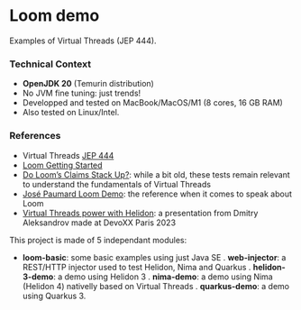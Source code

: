 # Loom demo
Examples of Virtual Threads (JEP 444).

### Technical Context

* **OpenJDK 20** (Temurin distribution)
* No JVM fine tuning: just trends!
* Developped and tested on MacBook/MacOS/M1 (8 cores, 16 GB RAM)
* Also tested on Linux/Intel.

### References

* Virtual Threads [JEP 444](https://openjdk.org/jeps/444)
* [Loom Getting Started](https://wiki.openjdk.org/display/loom/Getting+started)
* [Do Loom’s Claims Stack Up?](https://webtide.com/do-looms-claims-stack-up-part-1/): while a bit old, these tests remain relevant to understand the fundamentals of Virtual Threads
* [José Paumard Loom Demo](https://github.com/JosePaumard/Loom_demo/tree/main/src/main/java/org/paumard/loom/threads): the reference when it comes to speak about Loom
* [Virtual Threads power with Helidon](https://www.youtube.com/watch?v=aP-BGITYtxE): a presentation from Dmitry Aleksandrov made at DevoXX Paris 2023

This project is made of 5 independant modules:

* **loom-basic**: some basic examples using just Java SE
. **web-injector**: a REST/HTTP injector used to test Helidon, Nima and Quarkus
. **helidon-3-demo**: a demo using Helidon 3
. **nima-demo**: a demo using Nima (Helidon 4) nativelly based on Virtual Threads
. **quarkus-demo**: a demo using Quarkus 3.